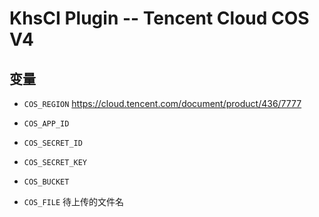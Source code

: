# KhsCI Plugin -- Tencent Cloud COS V4

## 变量

* `COS_REGION` https://cloud.tencent.com/document/product/436/7777

* `COS_APP_ID`

* `COS_SECRET_ID`

* `COS_SECRET_KEY`

* `COS_BUCKET`

* `COS_FILE` 待上传的文件名
